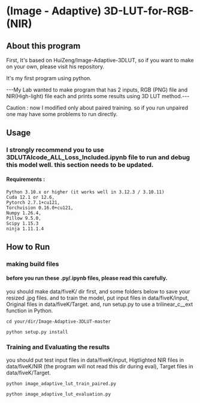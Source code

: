  # **(Image - Adaptive) 3D-LUT-for-RGB-(NIR)**

 
## About this program
First, It's based on HuiZeng/Image-Adaptive-3DLUT, so if you want to make on your own, please visit his repository.

It's my first program using python. 

---My Lab wanted to make program that has 2 inputs, RGB (PNG) file and NIR(High-light) file each and prints some results using 3D LUT method.---

Caution : now I modified only about paired training. so if you run unpaired one may have some problems to run directly.


## Usage
### I strongly recommend you to use 3DLUTAIcode_ALL_Loss_Included.ipynb file to run and debug this model well. this section needs to be updated.
#### Requirements : 

```
Python 3.10.x or higher (it works well in 3.12.3 / 3.10.11)
Cuda 12.1 or 12.6, 
Pytorch 2.7.1+cu121,
Torchvision 0.16.0+cu121,
Numpy 1.26.4, 
Pillow 9.5.0, 
Scipy 1.15.3
ninja 1.11.1.4
```

## How to Run

### making build files

#### before you run these .py/.ipynb files, please read this carefully.

you should make data/fiveK/ dir first, and some folders below to save your resized .jpg files.
and to train the model, put input files in data/fiveK/input, Original files in data/fiveK/Target.
and, run setup.py to use a trilinear_c__ext function in Python.


```
cd your/dir/Image-Adaptive-3DLUT-master

python setup.py install

```

### Training and Evaluating the results

you should put test input files in data/fiveK/input, Higtlighted NIR files in data/fiveK/NIR (the program will not read this dir during eval), Target files in data/fiveK/Target.


```
python image_adaptive_lut_train_paired.py

python image_adaptive_lut_evaluation.py
```
